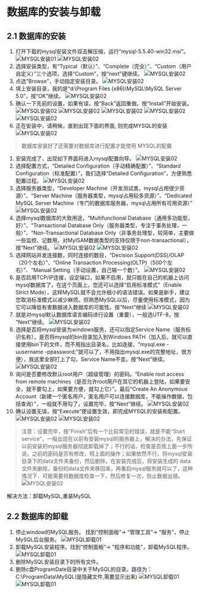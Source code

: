 # 数据库的安装与卸载

## 2.1 数据库的安装

1. 打开下载的mysql安装文件双击解压缩，运行“mysql-5.5.40-win32.msi”。
   ![MYSQL安装01](image\MYSQL安装01.png)
   ![MYSQL安装02](image\MYSQL安装02.png)
2. 选择安装类型，有“Typical（默认）”、“Complete（完全）”、“Custom（用户自定义）”三个选项，选择“Custom”，按“next”键继续。
   ![MYSQL安装02](image\MYSQL安装03.png)
3. 点选“Browse”，手动指定安装目录。
   ![MYSQL安装02](image\MYSQL安装04.png)
4. 填上安装目录，我的是“d:\Program Files (x86)\MySQL\MySQL Server 5.0”，按“OK”继续。
   ![MYSQL安装02](image\MYSQL安装05.png)
5. 确认一下先前的设置，如果有误，按“Back”返回重做。按“Install”开始安装。
   ![MYSQL安装02](image\MYSQL安装06.png)
   ![MYSQL安装02](image\MYSQL安装07.png)
   ![MYSQL安装02](image\MYSQL安装08.png)
   ![MYSQL安装02](image\MYSQL安装09.png)
   ![MYSQL安装02](image\MYSQL安装10.png)
6. 正在安装中，请稍候，直到出现下面的界面, 则完成MYSQL的安装
   ![MYSQL安装02](image\MYSQL安装11.png)

> 数据库安装好了还需要对数据库进行配置才能使用
> MYSQL的配置

1. 安装完成了，出现如下界面将进入mysql配置向导。
   ![MYSQL安装02](image\MYSQL安装12.png)
2. 选择配置方式，“Detailed Configuration（手动精确配置）”、“Standard Configuration（标准配置）”，我们选择“Detailed Configuration”，方便熟悉配置过程。 
   ![MYSQL安装02](image\MYSQL安装13.png)
3. 选择服务器类型，“Developer Machine（开发测试类，mysql占用很少资源）”、“Server Machine（服务器类型，mysql占用较多资源）”、“Dedicated MySQL Server Machine（专门的数据库服务器，mysql占用所有可用资源）” 
   ![MYSQL安装02](image\MYSQL安装14.png)
4. 选择mysql数据库的大致用途，“Multifunctional Database（通用多功能型，好）”、“Transactional Database Only（服务器类型，专注于事务处理，一般）”、“Non-Transactional Database Only（非事务处理型，较简单，主要做一些监控、记数用，对MyISAM数据类型的支持仅限于non-transactional），按“Next”继续。
   ![MYSQL安装02](image\MYSQL安装15.png)
   ![MYSQL安装02](image\MYSQL安装16.png)
5. 选择网站并发连接数，同时连接的数目，“Decision Support(DSS)/OLAP（20个左右）”、“Online Transaction Processing(OLTP)（500个左右）”、“Manual Setting（手动设置，自己输一个数）”。 
   ![MYSQL安装02](image\MYSQL安装17.png)
6. 是否启用TCP/IP连接，设定端口，如果不启用，就只能在自己的机器上访问mysql数据库了，在这个页面上，您还可以选择“启用标准模式”（Enable Strict Mode），这样MySQL就不会允许细小的语法错误。如果是新手，建议您取消标准模式以减少麻烦。但熟悉MySQL以后，尽量使用标准模式，因为它可以降低有害数据进入数据库的可能性。按“Next”继续
   ![MYSQL安装02](image\MYSQL安装18.png)
7. 就是对mysql默认数据库语言编码进行设置（重要），一般选UTF-8，按 “Next”继续。
   ![MYSQL安装02](image\MYSQL安装19.png)
8. 选择是否将mysql安装为windows服务，还可以指定Service Name（服务标识名称），是否将mysql的bin目录加入到Windows PATH（加入后，就可以直接使用bin下的文件，而不用指出目录名，比如连接，“mysql.exe -uusername -ppassword;”就可以了，不用指出mysql.exe的完整地址，很方便），我这里全部打上了勾，Service Name不变。按“Next”继续。
   ![MYSQL安装02](image\MYSQL安装20.png)
9. 询问是否要修改默认root用户（超级管理）的密码。“Enable root access from remote machines（是否允许root用户在其它的机器上登陆，如果要安全，就不要勾上，如果要方便，就勾上它）”。最后“Create An Anonymous Account（新建一个匿名用户，匿名用户可以连接数据库，不能操作数据，包括查询）”，一般就不用勾了，设置完毕，按“Next”继续。
   ![MYSQL安装02](image\MYSQL安装21.png)
10. 确认设置无误，按“Execute”使设置生效，即完成MYSQL的安装和配置。
    ![MYSQL安装02](image\MYSQL安装22.png)
    ![MYSQL安装02](image\MYSQL安装23.png)

> 注意：设置完毕，按“Finish”后有一个比较常见的错误，就是不能“Start service”，一般出现在以前有安装mysql的服务器上，解决的办法，先保证以前安装的mysql服务器彻底卸载掉了；不行的话，检查是否按上面一步所说，之前的密码是否有修改，照上面的操作；如果依然不行，将mysql安装目录下的data文件夹备份，然后删除，在安装完成后，将安装生成的 data文件夹删除，备份的data文件夹移回来，再重启mysql服务就可以了，这种情况下，可能需要将数据库检查一下，然后修复一次，防止数据出错。
> ![MYSQL安装02](image\MYSQL安装24.png)

解决方法：卸载MySQL,重装MySQL

## 2.2 数据库的卸载

1. 停止window的MySQL服务。
   找到“控制面板”-> “管理工具”-> “服务”，停止MySQL后台服务。
   ![MYSQL卸载01](image\MYSQL卸载01.png)
2. 卸载MySQL安装程序。找到“控制面板”-> "程序和功能"，卸载MySQL程序。
   ![MYSQL卸载01](image\MYSQL卸载02.png)
3. 删除MySQL安装目录下的所有文件。
4. 删除c盘ProgramDate目录中关于MySQL的目录。路径为：C:\ProgramData\MySQL(是隐藏文件,需要显示出来)
   ![MYSQL卸载01](image\MYSQL卸载03.png)
   ![MYSQL卸载01](image\MYSQL卸载04.png)